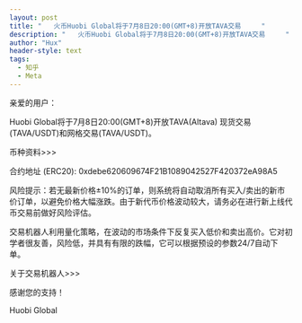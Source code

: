 ```yaml
---
layout: post
title: "   火币Huobi Global将于7月8日20:00(GMT+8)开放TAVA交易     "
description: "   火币Huobi Global将于7月8日20:00(GMT+8)开放TAVA交易     "
author: "Hux"
header-style: text
tags:
  - 知乎
  - Meta
---
```


亲爱的用户：

Huobi Global将于7月8日20:00(GMT+8)开放TAVA(Altava) 现货交易(TAVA/USDT)和网格交易(TAVA/USDT)。

币种资料>>>

合约地址 (ERC20): 0xdebe620609674F21B1089042527F420372eA98A5 

风险提示：若无最新价格±10%的订单，则系统将自动取消所有买入/卖出的新市价订单，以避免价格大幅涨跌。由于新代币价格波动较大，请务必在进行新上线代币交易前做好风险评估。

交易机器人利用量化策略，在波动的市场条件下反复买入低价和卖出高价。它对初学者很友善，风险低，并具有有限的跌幅，它可以根据预设的参数24/7自动下单。

关于交易机器人>>>

感谢您的支持！

 

Huobi Global 
